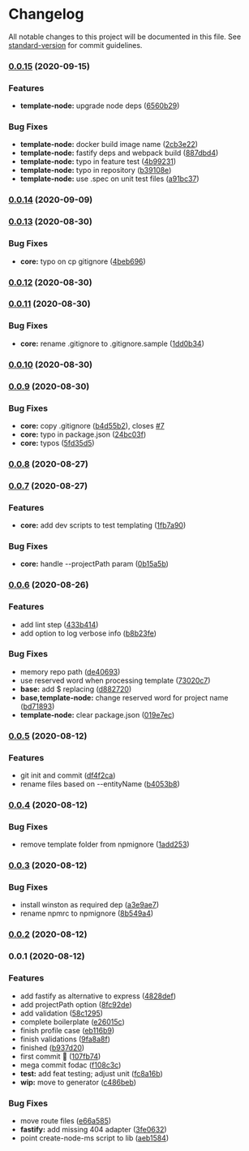 # Changelog

All notable changes to this project will be documented in this file. See [standard-version](https://github.com/conventional-changelog/standard-version) for commit guidelines.

### [0.0.15](https://github.com/WandersonAlves/create-node-ms/compare/v0.0.14...v0.0.15) (2020-09-15)

### Features

- **template-node:** upgrade node deps ([6560b29](https://github.com/WandersonAlves/create-node-ms/commit/6560b29d5375643207dc6770270efe94e8896d6a))

### Bug Fixes

- **template-node:** docker build image name ([2cb3e22](https://github.com/WandersonAlves/create-node-ms/commit/2cb3e225ccf90720638f28925eeba22fde27bd96))
- **template-node:** fastify deps and webpack build ([887dbd4](https://github.com/WandersonAlves/create-node-ms/commit/887dbd4b0ef584410385ca50b35ddc306bc7618b))
- **template-node:** typo in feature test ([4b99231](https://github.com/WandersonAlves/create-node-ms/commit/4b992315637369ff2cda50f5e887bfe7cc819176))
- **template-node:** typo in repository ([b39108e](https://github.com/WandersonAlves/create-node-ms/commit/b39108ed147f0b04297b0f4a499472068e503cc7))
- **template-node:** use .spec on unit test files ([a91bc37](https://github.com/WandersonAlves/create-node-ms/commit/a91bc3735a24c183370a915220a9cf016ee87e64))

### [0.0.14](https://github.com/WandersonAlves/create-node-ms/compare/v0.0.13...v0.0.14) (2020-09-09)

### [0.0.13](https://github.com/WandersonAlves/create-node-ms/compare/v0.0.12...v0.0.13) (2020-08-30)

### Bug Fixes

- **core:** typo on cp gitignore ([4beb696](https://github.com/WandersonAlves/create-node-ms/commit/4beb696210252ad3c58e3d1f21acec53bd73507b))

### [0.0.12](https://github.com/WandersonAlves/create-node-ms/compare/v0.0.11...v0.0.12) (2020-08-30)

### [0.0.11](https://github.com/WandersonAlves/create-node-ms/compare/v0.0.9...v0.0.11) (2020-08-30)

### Bug Fixes

- **core:** rename .gitignore to .gitignore.sample ([1dd0b34](https://github.com/WandersonAlves/create-node-ms/commit/1dd0b340e81eb897fd7976780f1de32523eb7f2f))

### [0.0.10](https://github.com/WandersonAlves/create-node-ms/compare/v0.0.9...v0.0.10) (2020-08-30)

### [0.0.9](https://github.com/WandersonAlves/create-node-ms/compare/v0.0.8...v0.0.9) (2020-08-30)

### Bug Fixes

- **core:** copy .gitignore ([b4d55b2](https://github.com/WandersonAlves/create-node-ms/commit/b4d55b2ef896f2401a3c168fa219c55c3da10c04)), closes [#7](https://github.com/WandersonAlves/create-node-ms/issues/7)
- **core:** typo in package.json ([24bc03f](https://github.com/WandersonAlves/create-node-ms/commit/24bc03feed2ded17f8754b04350052f57e76e742))
- **core:** typos ([5fd35d5](https://github.com/WandersonAlves/create-node-ms/commit/5fd35d5741bccb48dbf3a1b533db75ffbad4cffd))

### [0.0.8](https://github.com/WandersonAlves/create-node-ms/compare/v0.0.7...v0.0.8) (2020-08-27)

### [0.0.7](https://github.com/WandersonAlves/create-node-ms/compare/v0.0.6...v0.0.7) (2020-08-27)

### Features

- **core:** add dev scripts to test templating ([1fb7a90](https://github.com/WandersonAlves/create-node-ms/commit/1fb7a90663b71bc60df02ae35f0dfae5eea09517))

### Bug Fixes

- **core:** handle --projectPath param ([0b15a5b](https://github.com/WandersonAlves/create-node-ms/commit/0b15a5b7e3f4302ab4b3ae62780a56e81110d9b3))

### [0.0.6](https://github.com/WandersonAlves/create-node-ms/compare/v0.0.5...v0.0.6) (2020-08-26)

### Features

- add lint step ([433b414](https://github.com/WandersonAlves/create-node-ms/commit/433b414a14c89593da3432054d7f5b7d14c00426))
- add option to log verbose info ([b8b23fe](https://github.com/WandersonAlves/create-node-ms/commit/b8b23fe21175ec514da85343e31bf904354f384e))

### Bug Fixes

- memory repo path ([de40693](https://github.com/WandersonAlves/create-node-ms/commit/de406930a733a75e16c99c295605ddae3609283f))
- use reserved word when processing template ([73020c7](https://github.com/WandersonAlves/create-node-ms/commit/73020c73e3fe1134f9f7bac41acc3bffd72bcb48))
- **base:** add \$ replacing ([d882720](https://github.com/WandersonAlves/create-node-ms/commit/d882720d60a20f25ab4c2d5c98c7b28d64987ba7))
- **base,template-node:** change reserved word for project name ([bd71893](https://github.com/WandersonAlves/create-node-ms/commit/bd718932779c94930a0c49cef5fef7f685961399))
- **template-node:** clear package.json ([019e7ec](https://github.com/WandersonAlves/create-node-ms/commit/019e7ec419ea30199418402ea3b030848cd85c24))

### [0.0.5](https://github.com/WandersonAlves/create-node-ms/compare/v0.0.4...v0.0.5) (2020-08-12)

### Features

- git init and commit ([df4f2ca](https://github.com/WandersonAlves/create-node-ms/commit/df4f2ca32413407f3acc22485db857f19313f379))
- rename files based on --entityName ([b4053b8](https://github.com/WandersonAlves/create-node-ms/commit/b4053b8c6bd8ce926f3c04463e89b3ee117f6908))

### [0.0.4](https://github.com/WandersonAlves/create-node-ms/compare/v0.0.3...v0.0.4) (2020-08-12)

### Bug Fixes

- remove template folder from npmignore ([1add253](https://github.com/WandersonAlves/create-node-ms/commit/1add253dbe891227152a387abf9e7c7b907d7159))

### [0.0.3](https://github.com/WandersonAlves/create-node-ms/compare/v0.0.2...v0.0.3) (2020-08-12)

### Bug Fixes

- install winston as required dep ([a3e9ae7](https://github.com/WandersonAlves/create-node-ms/commit/a3e9ae79c113cc86e584a3166bf79d379a7eee2e))
- rename npmrc to npmignore ([8b549a4](https://github.com/WandersonAlves/create-node-ms/commit/8b549a4efd531f1c7137fc5c5326dd1ac9af40a4))

### [0.0.2](https://github.com/WandersonAlves/create-node-ms/compare/v0.0.1...v0.0.2) (2020-08-12)

### 0.0.1 (2020-08-12)

### Features

- add fastify as alternative to express ([4828def](https://github.com/WandersonAlves/create-node-ms/commit/4828def046be14ca0f7b116eccf90016bc0b368a))
- add projectPath option ([8fc92de](https://github.com/WandersonAlves/create-node-ms/commit/8fc92de7c4eb25fdacef1dccdcb91de64bf7b1e2))
- add validation ([58c1295](https://github.com/WandersonAlves/create-node-ms/commit/58c129592b51c8268e489759f8ba492c17d3c898))
- complete boilerplate ([e26015c](https://github.com/WandersonAlves/create-node-ms/commit/e26015cf2ed1276bd5f0a4382d6a4a3f86eee296))
- finish profile case ([eb116b9](https://github.com/WandersonAlves/create-node-ms/commit/eb116b97d955adae219d6572653b092b14866446))
- finish validations ([9fa8a8f](https://github.com/WandersonAlves/create-node-ms/commit/9fa8a8f4d7a7d38aaccb848e023b05ca41e634e2))
- finished ([b937d20](https://github.com/WandersonAlves/create-node-ms/commit/b937d200fb55fd1b574d5ae63b3e1676c16ef293))
- first commit :rocket: ([107fb74](https://github.com/WandersonAlves/create-node-ms/commit/107fb74a01a660be29a6a7fe0b9c78df443f90a3))
- mega commit fodac ([f108c3c](https://github.com/WandersonAlves/create-node-ms/commit/f108c3c90db0060782b06fae1913cb50f79ba904))
- **test:** add feat testing; adjust unit ([fc8a16b](https://github.com/WandersonAlves/create-node-ms/commit/fc8a16b6632fc210916adb329313a301524ed64e))
- **wip:** move to generator ([c486beb](https://github.com/WandersonAlves/create-node-ms/commit/c486bebd73c644ca6a981e0f202fad6d94e2d51e))

### Bug Fixes

- move route files ([e66a585](https://github.com/WandersonAlves/create-node-ms/commit/e66a58561521d3431e9f6b72c22c501379a4920d))
- **fastify:** add missing 404 adapter ([3fe0632](https://github.com/WandersonAlves/create-node-ms/commit/3fe0632efa4064aaaf39370e4538788fdade1ad1))
- point create-node-ms script to lib ([aeb1584](https://github.com/WandersonAlves/create-node-ms/commit/aeb1584594afa18e6b70536655f9e03dcd039c41))
